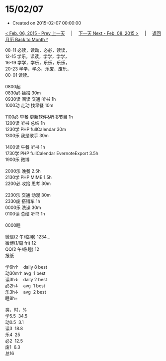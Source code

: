 # 15/02/07

- Created on 2015-02-07 00:00:00

[< Feb. 06, 2015 - Prev 上一天](/_archived/lifelogs/2015/02/d06.md) &nbsp; &nbsp; | &nbsp; &nbsp; [下一天 Next - Feb. 08, 2015 >](/_archived/lifelogs/2015/02/d08.md) &nbsp; &nbsp; |  &nbsp; &nbsp; [返回月历 Back to Month ^](/_archived/lifelogs/2015/02/index.md)
<br/><div>08-11 必读，读动，必必，读读，<br/>12-15 学乐，读读，学学，学学，<br/>16-19 学学，学乐，乐乐，乐乐，<br/>20-23 学学，学必，乐废，废乐，<br/>00-01 读读。<div><br/></div>0800起<br/>0830必 拾掇 30m<br/>0930读 阅读 交通 听书 1h<br/>1000动 走动 找早餐 10m<div><br/></div>1100必 早餐 更新软件&听书节目 1h<br/>1200读 听书 总结 1h<br/>1230学 PHP fullCalendar 30m<br/>1300乐 我是歌手 30m<div><br/></div>1400读 午餐 听书 1h<br/>1730学 PHP fullCalendar EvernoteExport 3.5h<br/>1900乐 微博<br/><br/>2000乐 晚餐 2.5h<br/>2130学 PHP MIME 1.5h<br/>2200必 收拾 思考 30m<div><br/></div>2230乐 交通 动漫 30m<br/>2330废 搭错车 1h<br/>0000乐 洗澡 30m<br/>0100读 总结 听书 1h<div><br/></div>0000睡<div><br/></div>微信(2 午/临睡) 1234…<br/>微博(1/周 fri) 12<br/>QQ(2 午/临睡) 12<br/>报纸<div><br/></div>学6h↑    daily 8 best<br/>动30m↑ avg  1 best<br/>读3h↓    daily 2 best<br/>必2h↓    avg  1 best<br/>乐3h↓    avg  2 best<br/>睡8h=<div><br/></div>类，时，%<br/>学5.5  34.5<br/>动0.5  3.1<br/>读3  18.8<br/>乐4  25<br/>必2  12.5<br/>废1  6.3<br/>总16

